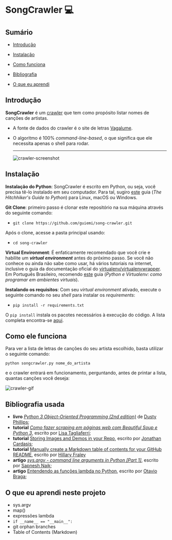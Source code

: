 # SongCrawler 💻

## Sumário

* [Introdução](https://github.com/guiemi/song-crawler#introdução)

* [Instalação](https://github.com/guiemi/song-crawler#instalação)

* [Como funciona](https://github.com/guiemi/song-crawler#como-ele-funciona)
* [Bibliografia](https://github.com/guiemi/song-crawler#bibliografia-usada)
* [O que eu aprendi](https://github.com/guiemi/song-crawler#o-que-eu-aprendi)

## Introdução


**SongCrawler** é um [crawler](https://en.wikipedia.org/wiki/Web_crawler) que tem como propósito listar nomes de canções de artistas. 

* A fonte de dados do crawler é o site de letras [Vagalume](https://www.vagalume.com.br). 

* O algoritmo é 100% *command-line-based*, o que significa que ele necessita apenas o shell para rodar.

  ***

  ![crawler-screenshot](https://github.com/guiemi/song-crawler/blob/pics/crawler-screenshot.png)

## Instalação

**Instalação do Python**: SongCrawler é escrito em Python, ou seja, você precisa tê-lo instalado em seu computador. Para tal, sugiro [este](https://docs.python-guide.org/starting/installation/) guia (*The Hitchhiker's Guide to Python*) para Linux, macOS ou Windows.

**Git Clone**: primeiro passo é clonar este repositório na sua máquina através do seguinte comando:

* `git clone https://github.com/guiemi/song-crawler.git`

Após o clone, acesse a pasta principal usando:

* `cd song-crawler`

**Virtual Environment**: É enfaticamente recomendado que você crie e habilite um ***virtual environment*** antes do próximo passo. Se você não conhece ou ainda não sabe como usar, há vários tutoriais na internet, inclusive o guia da documentação oficial do [virtualenv/virtualenvwrapper](virtualenv/virtualenvwrapper). Em Português Brasileiro, recomendo [este](https://pythonacademy.com.br/blog/python-e-virtualenv-como-programar-em-ambientes-virtuais) guia (*Python e Virtualenv: como programar em ambientes virtuais*).

**Instalando os requisitos**: Com seu *virtual environment* ativado, execute o seguinte comando no seu *shell* para instalar os *requirements*:

* `pip install -r requirements.txt`

O `pip install` instala os pacotes necessários à execução do código. A lista completa encontra-se [aqui](https://raw.githubusercontent.com/guiemi/song-crawler/master/requirements.txt).

## Como ele funciona

Para ver a lista de letras de canções do seu artista escolhido, basta utilizar o seguinte comando:

`python songcrawler.py nome_do_artista`

e o crawler entrará em funcionamento, perguntando, antes de printar a lista, quantas canções você deseja:

![crawler-gif](https://github.com/guiemi/song-crawler/blob/master/crawler-gif.gif)

## Bibliografia usada

* **livro** *[Python 3 Object-Oriented Programming (2nd edition)](https://www.packtpub.com/application-development/python-3-object-oriented-programming-second-edition)* de [Dusty Phillips](https://github.com/dusty-phillips);
* **tutorial** *[Como fazer scraping em páginas web com Beautiful Soup e Python 3](https://www.digitalocean.com/community/tutorials/como-fazer-scraping-em-paginas-web-com-beautiful-soup-and-python-3-pt)*, escrito por [Lisa Tagliaferri](https://lisatagliaferri.org);
* **tutorial** [Storing Images and Demos in your Repo](https://gist.github.com/joncardasis/e6494afd538a400722545163eb2e1fa5), escrito por [Jonathan Cardasis](https://gist.github.com/joncardasis);
* **tutorial** [Manually create a Markdown table of contents for your GitHub README](https://www.setcorrect.com/portfolio/work11/), escrito por [Hillary Fraley](https://github.com/hillaryfraley)
* **artigo** *[sys.argv - command line arguments in Python [Part 1]](https://www.kerneldev.com/2018/09/01/command-line-arguments-using-python-sys-argv-part1/)*, escrito por [Sapnesh Naik](https://github.com/SapneshNaik);
* **artigo** [Entendendo as funções lambda no Python](https://medium.com/@otaviobn/entendendo-as-funções-lambda-no-python-cbe3c5abb179), escrito por [Otavio Braga](https://github.com/OtavioBraga);



## O que eu aprendi neste projeto

* sys.argv
* map()
* expressões lambda
* `if __name__ == "__main__":`
* git orphan branches
* Table of Contents (Markdown)
